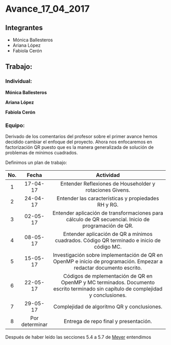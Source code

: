 Avance\_17\_04\_2017
================

Integrantes
-----------

-   Mónica Ballesteros
-   Ariana López
-   Fabiola Cerón

Trabajo:
--------

### Individual:

**Mónica Ballesteros**

**Ariana López**

**Fabiola Cerón**

### Equipo:

Derivado de los comentarios del profesor sobre el primer avance hemos decidido cambiar el enfoque del proyecto. Ahora nos enfocaremos en factorización QR puesto que es la manera generalizada de solución de problemas de mínimos cuadrados.

Definimos un plan de trabajo:

<table>
<colgroup>
<col width="4%" />
<col width="11%" />
<col width="83%" />
</colgroup>
<thead>
<tr class="header">
<th align="center">No.</th>
<th align="center">Fecha</th>
<th align="center">Actividad</th>
</tr>
</thead>
<tbody>
<tr class="odd">
<td align="center">1</td>
<td align="center">17-04-17</td>
<td align="center">Entender Reflexiones de Householder y rotaciones Givens.</td>
</tr>
<tr class="even">
<td align="center">2</td>
<td align="center">24-04-17</td>
<td align="center">Entender las características y propiedades RH y RG.</td>
</tr>
<tr class="odd">
<td align="center">3</td>
<td align="center">02-05-17</td>
<td align="center">Entender aplicación de transformaciones para cálculo de QR secuencial. Inicio de programación de QR.</td>
</tr>
<tr class="even">
<td align="center">4</td>
<td align="center">08-05-17</td>
<td align="center">Entender aplicación de QR a mínimos cuadrados. Código QR terminado e inicio de código MC.</td>
</tr>
<tr class="odd">
<td align="center">5</td>
<td align="center">15-05-17</td>
<td align="center">Investigación sobre implementación de QR en OpenMP e inicio de programación. Empezar a redactar documento escrito.</td>
</tr>
<tr class="even">
<td align="center">6</td>
<td align="center">22-05-17</td>
<td align="center">Códigos de mplementación de QR en OpenMP y MC terminados. Documento escrito terminado sin capítulo de complejidad y conclusiones.</td>
</tr>
<tr class="odd">
<td align="center">7</td>
<td align="center">29-05-17</td>
<td align="center">Complejidad de algoritmo QR y conclusiones.</td>
</tr>
<tr class="even">
<td align="center">8</td>
<td align="center">Por determinar</td>
<td align="center">Entrega de repo final y presentación.</td>
</tr>
</tbody>
</table>

Después de haber leído las secciones 5.4 a 5.7 de [Meyer](https://drive.google.com/file/d/0BxMtevFKwTW_ZmpwcDd1M0RTVzA/view?usp=sharing) entendimos
